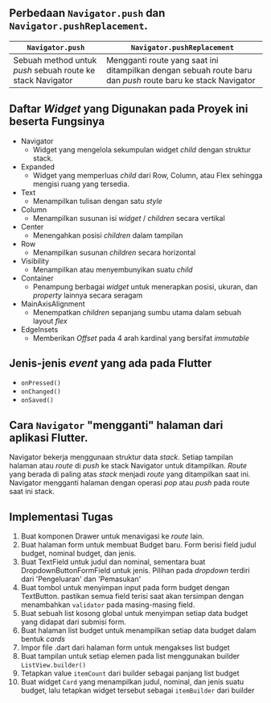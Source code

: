 ## Perbedaan `Navigator.push` dan `Navigator.pushReplacement`.
| `Navigator.push` | `Navigator.pushReplacement` |
|--|--|
| Sebuah method untuk _push_ sebuah route ke stack Navigator	| Mengganti route yang saat ini ditampilkan dengan sebuah route baru dan _push_ route baru ke stack Navigator

## Daftar _Widget_ yang Digunakan pada Proyek ini beserta Fungsinya
- Navigator
	- Widget yang mengelola sekumpulan widget _child_ dengan struktur stack.
 - Expanded
	 - Widget yang memperluas _child_ dari Row, Column, atau Flex sehingga mengisi ruang yang tersedia.
 - Text
	 - Menampilkan tulisan dengan satu _style_
 - Column
	 - Menampilkan susunan isi _widget_ / _children_ secara vertikal
 - Center
	 - Menengahkan posisi _children_ dalam tampilan
 - Row
	 - Menampilkan susunan _children_ secara horizontal
 - Visibility
	 - Menampilkan atau menyembunyikan suatu _child_
 - Container
	 - Penampung berbagai _widget_ untuk menerapkan posisi, ukuran, dan _property_ lainnya secara seragam
 - MainAxisAlignment
	 - Menempatkan _children_ sepanjang sumbu utama dalam sebuah layout _flex_
 - EdgeInsets
	 - Memberikan _Offset_ pada 4 arah kardinal yang bersifat _immutable_

## Jenis-jenis _event_ yang ada pada Flutter
- `onPressed()`
- `onChanged()`
- `onSaved()`

## Cara `Navigator` "mengganti" halaman dari aplikasi Flutter.
Navigator bekerja menggunaan struktur data _stack_. Setiap tampilan halaman atau _route_ di _push_ ke stack Navigator untuk ditampilkan. _Route_ yang berada di paling atas _stack_ menjadi _route_ yang ditampilkan saat ini. Navigator mengganti halaman dengan operasi _pop_ atau _push_ pada route saat ini stack.

## Implementasi Tugas
1. Buat komponen Drawer untuk menavigasi ke _route_ lain.
2. Buat halaman form untuk membuat Budget baru. Form berisi field judul budget, nominal budget, dan jenis.
3. Buat TextField untuk judul dan nominal, sementara buat DropdownButtonFormField untuk jenis. Pilihan pada _dropdown_ terdiri dari 'Pengeluaran' dan 'Pemasukan'
4. Buat tombol untuk menyimpan input pada form budget dengan TextButton. pastikan semua field terisi saat akan tersimpan dengan menambahkan `validator` pada masing-masing field.
5. Buat sebuah list kosong global untuk menyimpan setiap data budget yang didapat dari submisi form.
6. Buat halaman list budget untuk menampilkan setiap data budget dalam bentuk _cards_
7. Impor file .dart dari halaman form untuk mengakses list budget
8. Buat tampilan untuk setiap elemen pada list menggunakan builder `ListView.builder()`
9. Tetapkan value `itemCount` dari builder sebagai panjang list budget
10. Buat widget `Card` yang menampilkan judul, nominal, dan jenis suatu budget, lalu tetapkan widget tersebut sebagai `itemBuilder` dari builder
